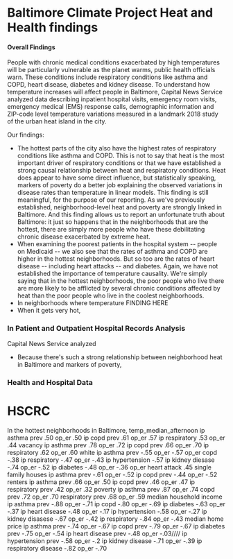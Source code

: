 # Baltimore Climate Project Heat and Health findings

#### Overall Findings

People with chronic medical conditions exacerbated by high temperatures will be particularly vulnerable as the planet warms, public health officials warn. These conditions include respiratory conditions like asthma and COPD, heart disease, diabetes and kidney disease. To understand how temperature increases will affect people in Baltimore, Capital News Service analyzed data describing inpatient hospital visits, emergency room visits, emergency medical (EMS) response calls, demographic information and ZIP-code level temperature variations measured in a landmark 2018 study of the urban heat island in the city. 

Our findings:

* The hottest parts of the city also have the highest rates of respiratory conditions like asthma and COPD.  This is not to say that heat is the most important driver of respiratory conditions or that we have established a strong causal relationship between heat and respiratory conditions. Heat does appear to have some direct influence, but statistically speaking, markers of poverty do a better job explaining the observed variations in disease rates than temperature in linear models. This finding is still meaningful, for the purpose of our reporting. As we've previously established, neighborhood-level heat and poverty are strongly linked in Baltimore.  And this finding allows us to report an unfortunate truth about Baltimore: it just so happens that in the neighborhoods that are the hottest, there are simply more people who have these debilitating chronic disease exacerbated by extreme heat. 
* When examining the poorest patients in the hospital system -- people on Medicaid -- we also see that the rates of asthma and COPD are higher in the hottest neighborhoods.  But so too are the rates of heart disease -- including heart attacks -- and diabetes.  Again, we have not established the importance of temperature causality.  We're simply saying that in the hottest neighborhoods, the poor people who live there are more likely to be afflicted by several chronic conditions affected by heat than the poor people who live in the coolest neighborhoods. 
* In neighborhoods where temperature FINDING HERE
* When it gets very hot, 




### In Patient and Outpatient Hospital Records Analysis

Capital News Service analyzed 

* Because there's such a strong relationship between neighborhood heat in Baltimore and markers of poverty, 




### Health and Hospital Data
# HSCRC

In the hottest neighborhoods in Baltimore, 
temp_median_afternoon
  ip asthma prev .50 op_er .50
  ip copd prev .61 op_er .57
  ip respiratory .53 op_er .44
vacancy
  ip asthma prev .78 op_er .72
  ip copd prev .66 op_er .70
  ip respiratory .62 op_er .60
white
  ip asthma prev -.55 op_er -.57
  op_er copd -.38
  ip respiratory -.47 op_er -.43
  ip hypertension -.57
  ip kidney diesase -.74 op_er -.52
  ip diabetes -.48 op_er -.36
  op_er heart attack .45
single family houses
  ip asthma prev -.61 op_er -.52
  ip copd prev -.44 op_er -.52
renters
  ip asthma prev .66 op_er .50
  ip copd prev .46 op_er .47
  ip respiratory prev .42 op_er .32
poverty 
  ip asthma prev .87 op_er .74
  copd prev .72 op_er .70
  respiratory prev .68 op_er .59
median household income
  ip asthma prev -.88 op_er -.71
  ip copd -.80 op_er -.69
  ip diabetes -.63 op_er -.37
  ip heart disease -.48 op_er -.17
  ip hypertension -.58 op_er -.27
  ip kidney disasese -.67 op_er -.42
  ip respiratory -.84 op_er -.43
median home price
  ip asthma prev -.74 op_er -.67
  ip copd prev -.79 op_er -.67
  ip diabetes prev -.75 op_er -.54
  ip heart disease prev -.48 op_er -.03////
  ip hypertension prev -.58 op_er -.2
  ip kidney disease -.71 op_er -.39
  ip respiratory disease -.82 op_er -.70

  